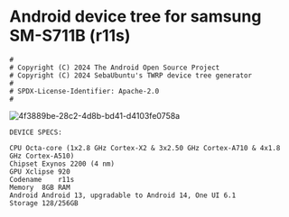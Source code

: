 # Android device tree for samsung SM-S711B (r11s)

```
#
# Copyright (C) 2024 The Android Open Source Project
# Copyright (C) 2024 SebaUbuntu's TWRP device tree generator
#
# SPDX-License-Identifier: Apache-2.0
#
```




![4f3889be-28c2-4d8b-bd41-d4103fe0758a](https://github.com/Wackyhcky/android_device_samsung_S23FE/assets/45440717/3aa3f5af-88fc-4571-80c6-462c2c171b3f)



```
DEVICE SPECS:

CPU	Octa-core (1x2.8 GHz Cortex-X2 & 3x2.50 GHz Cortex-A710 & 4x1.8 GHz Cortex-A510)
Chipset	Exynos 2200 (4 nm)
GPU	Xclipse 920
Codename	r11s
Memory	8GB RAM
Android Android 13, upgradable to Android 14, One UI 6.1
Storage	128/256GB
```
